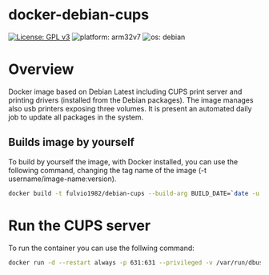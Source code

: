 # docker-debian-cups
[![License: GPL v3](https://img.shields.io/badge/License-GPLv3-blue.svg)](https://www.gnu.org/licenses/gpl-3.0)
![platform: arm32v7](https://img.shields.io/badge/platform-arm32v7-brightgreen)
![os: debian](https://img.shields.io/badge/os-debian-red)

# Overview
Docker image based on Debian Latest including CUPS print server and printing drivers (installed from the Debian packages).
The image manages also usb printers exposing three volumes.
It is present an automated daily job to update all packages in the system.

## Builds image by yourself
To build by yourself the image, with Docker installed, you can use the following command, changing the tag name of the image (-t username/image-name:version).
```bash
docker build -t fulvio1982/debian-cups --build-arg BUILD_DATE=`date -u +"%Y-%m-%dT%H:%M:%SZ"` .
```

# Run the CUPS server
To run the container you can use the follwing command:
```bash
docker run -d --restart always -p 631:631 --privileged -v /var/run/dbus:/var/run/dbus -v /dev/bus/usb:/dev/bus/usb -v /etc/cups:/etc/cups -p 631:631 -e ADMIN_PASSWORD=mySecretPassword
```
